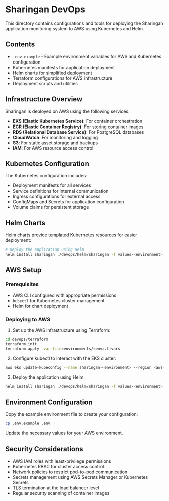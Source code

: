 # Sharingan DevOps

This directory contains configurations and tools for deploying the Sharingan application monitoring system to AWS using Kubernetes and Helm.

## Contents

- `.env.example` - Example environment variables for AWS and Kubernetes configuration
- Kubernetes manifests for application deployment
- Helm charts for simplified deployment
- Terraform configurations for AWS infrastructure
- Deployment scripts and utilities

## Infrastructure Overview

Sharingan is deployed on AWS using the following services:

- **EKS (Elastic Kubernetes Service)**: For container orchestration
- **ECR (Elastic Container Registry)**: For storing container images
- **RDS (Relational Database Service)**: For PostgreSQL databases
- **CloudWatch**: For monitoring and logging
- **S3**: For static asset storage and backups
- **IAM**: For AWS resource access control

## Kubernetes Configuration

The Kubernetes configuration includes:

- Deployment manifests for all services
- Service definitions for internal communication
- Ingress configurations for external access
- ConfigMaps and Secrets for application configuration
- Volume claims for persistent storage

## Helm Charts

Helm charts provide templated Kubernetes resources for easier deployment:

```bash
# Deploy the application using Helm
helm install sharingan ./devops/helm/sharingan -f values-<environment>.yaml
```

## AWS Setup

### Prerequisites

- AWS CLI configured with appropriate permissions
- `kubectl` for Kubernetes cluster management
- Helm for chart deployment

### Deploying to AWS

1. Set up the AWS infrastructure using Terraform:

```bash
cd devops/terraform
terraform init
terraform apply -var-file=environments/<env>.tfvars
```

2. Configure kubectl to interact with the EKS cluster:

```bash
aws eks update-kubeconfig --name sharingan-<environment> --region <aws-region>
```

3. Deploy the application using Helm:

```bash
helm install sharingan ./devops/helm/sharingan -f values-<environment>.yaml
```

## Environment Configuration

Copy the example environment file to create your configuration:

```bash
cp .env.example .env
```

Update the necessary values for your AWS environment.

## Security Considerations

- AWS IAM roles with least-privilege permissions
- Kubernetes RBAC for cluster access control
- Network policies to restrict pod-to-pod communication
- Secrets management using AWS Secrets Manager or Kubernetes Secrets
- TLS termination at the load balancer level
- Regular security scanning of container images
